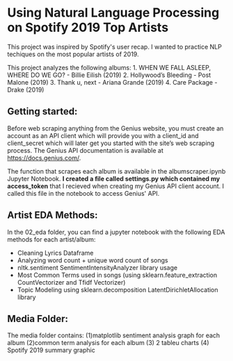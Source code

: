 # Using Natural Language Processing on Spotify 2019 Top Artists
This project was inspired by Spotify's user recap. I wanted to practice NLP techiques on the most popular artists of 2019. 

This project analyzes the following albums: 
    1. WHEN WE FALL ASLEEP, WHERE DO WE GO? - Billie Eilish (2019)
    2. Hollywood’s Bleeding - Post Malone (2019)
    3. Thank u, next - Ariana Grande (2019)
    4. Care Package - Drake (2019)

## Getting started:
Before web scraping anything from the Genius website, you must create an account as an API client which will provide you with a client_id and client_secret which will later get you started with the site’s web scraping process. The Genius API documentation is available at https://docs.genius.com/. 

The function that scrapes each album is available in the albumscraper.ipynb Jupyter Notebook. **I created a file called settings.py which contained my access_token** that I recieved when creating my Genius API client account. I called this file in the notebook to access Genius' API. 

## Artist EDA Methods:
In the 02_eda folder, you can find a jupyter notebook with the following EDA methods for each artist/album:
 - Cleaning Lyrics Dataframe
 - Analyzing word count + unique word count of songs
 - nltk.sentiment SentimentIntensityAnalyzer library usage
 - Most Common Terms used in songs (using sklearn.feature_extraction CountVectorizer and Tfidf Vectorizer)
 - Topic Modeling using sklearn.decomposition LatentDirichletAllocation library
 
 ## Media Folder:
 The media folder contains: (1)matplotlib sentiment analysis graph for each album (2)common term analysis for each album (3) 2 tableu charts (4) Spotify 2019 summary graphic